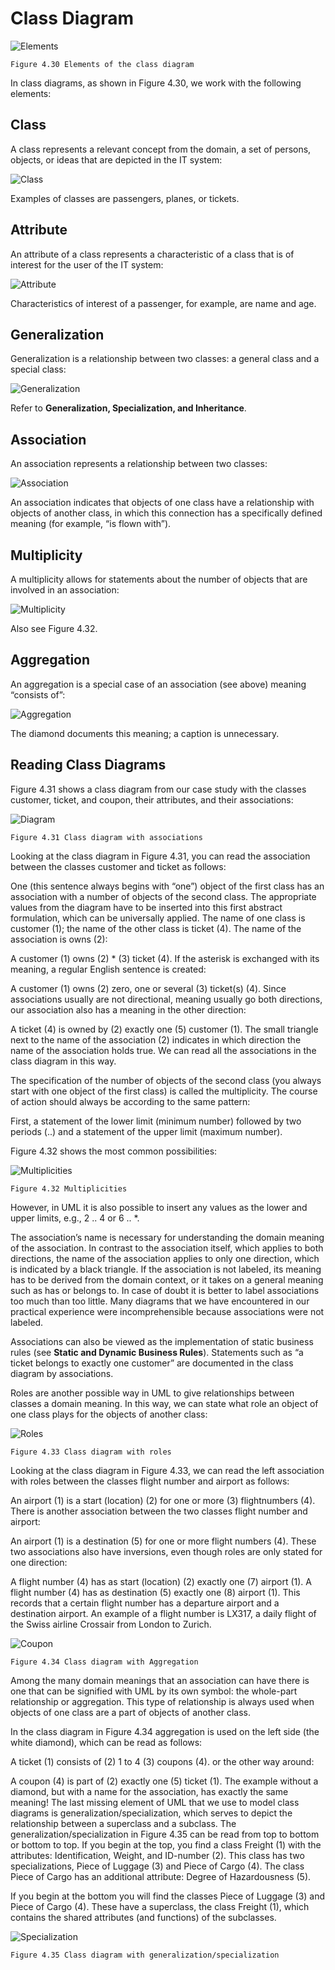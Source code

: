 # Class Diagram

![Elements](images/Elements.jpg)

	Figure 4.30 Elements of the class diagram
	
In class diagrams, as shown in Figure 4.30, we work with the following elements:

## Class

A class represents a relevant concept from the domain, a set of persons, objects, or ideas that are depicted in the IT system:

![Class](images/Class.jpg)

Examples of classes are passengers, planes, or tickets.

## Attribute

An attribute of a class represents a characteristic of a class that is of interest for the user of the IT system:

![Attribute](images/Attribute.jpg)

Characteristics of interest of a passenger, for example, are name and age.

## Generalization

Generalization is a relationship between two classes: a general class and a special class:

![Generalization](images/Generalization.jpg)

Refer to <b>Generalization, Specialization, and Inheritance</b>.

## Association

An association represents a relationship between two classes:

![Association](images/Association.jpg)

An association indicates that objects of one class have a relationship with objects of another class, in which this connection has a specifically defined meaning (for example, “is flown with”).

## Multiplicity

A multiplicity allows for statements about the number of objects that are involved in an association:

![Multiplicity](images/Multiplicity.jpg)

Also see Figure 4.32.

## Aggregation

An aggregation is a special case of an association (see above) meaning “consists of”:

![Aggregation](images/Aggregation.jpg)

The diamond documents this meaning; a caption is unnecessary.

## Reading Class Diagrams

Figure 4.31 shows a class diagram from our case study with the classes customer, ticket, and coupon, their attributes, and their associations:

![Diagram](images/Diagram.jpg)

	Figure 4.31 Class diagram with associations
	
Looking at the class diagram in Figure 4.31, you can read the association between the classes customer and ticket as follows:

One (this sentence always begins with “one”) object of the first class has an association with a number of objects of the second class.
The appropriate values from the diagram have to be inserted into this first abstract formulation, which can be universally applied. The name of one class is customer (1); the name of the other class is ticket (4). The name of the association is owns (2):

A customer (1) owns (2) * (3) ticket (4).
If the asterisk is exchanged with its meaning, a regular English sentence is created:

A customer (1) owns (2) zero, one or several (3) ticket(s) (4).
Since associations usually are not directional, meaning usually go both directions, our association also has a meaning in the other direction:

A ticket (4) is owned by (2) exactly one (5) customer (1).
The small triangle next to the name of the association (2) indicates in which direction the name of the association holds true. We can read all the associations in the class diagram in this way.

The specification of the number of objects of the second class (you always start with one object of the first class) is called the multiplicity. The course of action should always be according to the same pattern:

First, a statement of the lower limit (minimum number) followed by two periods (..) and a statement of the upper limit (maximum number).

Figure 4.32 shows the most common possibilities:

![Multiplicities](images/Multiplicities.jpg)
	
	Figure 4.32 Multiplicities
	
However, in UML it is also possible to insert any values as the lower and upper limits, e.g., 2 .. 4 or 6 .. *.

The association’s name is necessary for understanding the domain meaning of the association. In contrast to the association itself, which applies to both directions, the name of the association applies to only one direction, which is indicated by a black triangle. If the association is not labeled, its meaning has to be derived from the domain context, or it takes on a general meaning such as has or belongs to. In case of doubt it is better to label associations too much than too little. Many diagrams that we have encountered in our practical experience were incomprehensible because associations were not labeled.

Associations can also be viewed as the implementation of static business rules (see <b>Static and Dynamic Business Rules</b>). Statements such as “a ticket belongs to exactly one customer” are documented in the class diagram by associations.

Roles are another possible way in UML to give relationships between classes a domain meaning. In this way, we can state what role an object of one class plays for the objects of another class:

![Roles](images/Roles.jpg)

	Figure 4.33 Class diagram with roles
	
Looking at the class diagram in Figure 4.33, we can read the left association with roles between the classes flight number and airport as follows:

An airport (1) is a start (location) (2) for one or more (3) flightnumbers (4).
There is another association between the two classes flight number and airport:

An airport (1) is a destination (5) for one or more flight numbers (4).
These two associations also have inversions, even though roles are only stated for one direction:

A flight number (4) has as start (location) (2) exactly one (7) airport (1).
A flight number (4) has as destination (5) exactly one (8) airport (1).
This records that a certain flight number has a departure airport and a destination airport. An example of a flight number is LX317, a daily flight of the Swiss airline Crossair from London to Zurich.

![Coupon](images/Coupon.jpg)

	Figure 4.34 Class diagram with Aggregation
	
Among the many domain meanings that an association can have there is one that can be signified with UML by its own symbol: the whole-part relationship or aggregation. This type of relationship is always used when objects of one class are a part of objects of another class.

In the class diagram in Figure 4.34 aggregation is used on the left side (the white diamond), which can be read as follows:

A ticket (1) consists of (2) 1 to 4 (3) coupons (4).
or the other way around:

A coupon (4) is part of (2) exactly one (5) ticket (1).
The example without a diamond, but with a name for the association, has exactly the same meaning! The last missing element of UML that we use to model class diagrams is generalization/specialization, which serves to depict the relationship between a superclass and a subclass. The generalization/specialization in Figure 4.35 can be read from top to bottom or bottom to top. If you begin at the top, you find a class Freight (1) with the attributes: Identification, Weight, and ID-number (2). This class has two specializations, Piece of Luggage (3) and Piece of Cargo (4). The class Piece of Cargo has an additional attribute: Degree of Hazardousness (5).

If you begin at the bottom you will find the classes Piece of Luggage (3) and Piece of Cargo (4). These have a superclass, the class Freight (1), which contains the shared attributes (and functions) of the subclasses.

![Specialization](images/Specialization.jpg)

	Figure 4.35 Class diagram with generalization/specialization
